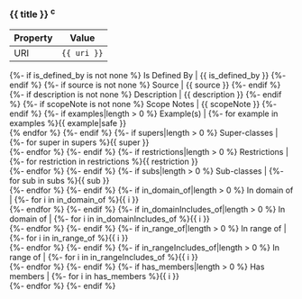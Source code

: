 ### {{ title }} <sup>c</sup>
Property | Value
--- | ---
URI | `{{ uri }}`
{%- if is_defined_by is not none %}
Is Defined By | {{ is_defined_by }}
{%- endif %}
{%- if source is not none %}
Source | {{ source }}
{%- endif %}
{%- if description is not none %}
Description | {{ description }}
{%- endif %}
{%- if scopeNote is not none %}
Scope Notes | {{ scopeNote }}
{%- endif %}
{%- if examples|length > 0 %}
Example(s) | {%- for example in examples %}{{ example|safe }}<br />{% endfor %}
{%- endif %}
{%- if supers|length > 0 %}
Super-classes | {%- for super in supers %}{{ super }}<br />{%- endfor %}
{%- endif %}
{%- if restrictions|length > 0 %}
Restrictions | {%- for restriction in restrictions %}{{ restriction }}<br />{%- endfor %}
{%- endif %}
{%- if subs|length > 0 %}
Sub-classes | {%- for sub in subs %}{{ sub }}<br />{%- endfor %}
{%- endif %}
{%- if in_domain_of|length > 0 %}
In domain of | {%- for i in in_domain_of %}{{ i }}<br />{%- endfor %}
{%- endif %}
{%- if in_domainIncludes_of|length > 0 %}
In domain of | {%- for i in in_domainIncludes_of %}{{ i }}<br />{%- endfor %}
{%- endif %}
{%- if in_range_of|length > 0 %}
In range of | {%- for i in in_range_of %}{{ i }}<br />{%- endfor %}
{%- endif %}
{%- if in_rangeIncludes_of|length > 0 %}
In range of | {%- for i in in_rangeIncludes_of %}{{ i }}<br />{%- endfor %}
{%- endif %}
{%- if has_members|length > 0 %}
Has members | {%- for i in has_members %}{{ i }}<br />{%- endfor %}
{%- endif %}
